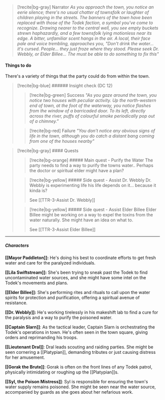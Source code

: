 >[!recite|bg-gray] Narrator
>_As you approach the town, you notice an eerie silence; there's no usual chatter of townsfolk or laughter of children playing in the streets. The banners of the town have been replaced with those of the Todek faction, a symbol you've come to recognize. Drawing nearer to the central well, you see empty buckets strewn haphazardly, and a few townsfolk lying motionless near its edge. A bitter, unfamiliar scent hangs in the air. A local, their face pale and voice trembling, approaches you, "Don't drink the water... it's cursed. People... they just froze where they stood. Please seek Dr. Webbly, or Elder Billee... The must be able to do something to fix this"_

#### Things to do
There's a variety of things that the party could do from within the town. 

>[!recite|bg-blue] ###### Insight check (DC 12)
> >[!recite|bg-green] Success
> >*"As you gaze around the town, you notice two houses with peculiar activity. Up the north-western end of town, at the foot of the waterway, you notice flashes from the window of a barricaded door. To its left, directly across the river, puffs of colourful smoke periodically pop out of a chimney."*
> 
> >[!recite|bg-red] Failure
> > *"You don't notice any obvious signs of life in the town, although you do catch a distant bang coming from one of the houses nearby"*


>[!recite|bg-gray] #### Quests
>>[!recite|bg-orange] ##### Main quest - Purify the Water
>>The party needs to find a way to purify the towns water.. Perhaps the doctor or spiritual elder might have a plan?
>
>>[!recite|bg-yellow] ##### Side quest - Assist Dr. Webbly
>>Dr. Webbly is experimenting life his life depends on it... because it kinda is?
>>
>> See [[TTR-3-Assist Dr. Webbly]]
>
>>[!recite|bg-yellow] ##### Side quest - Assist Elder Billee
>>Elder Billee might be working on a way to expel the toxins from the water naturally. She might have an idea on what to.
>>
>>See [[TTR-3-Assist Elder Billee]]


---

##### Characters

**[[Mayor Paddleton]]:** He's doing his best to coordinate efforts to get fresh water and care for the paralyzed individuals.

**[[Lila Swiftstream]]:** She's been trying to sneak past the Todek to find uncontaminated water sources, and she might have some intel on the Todek's movements and plans.

**[[Elder Billee]]:** She's performing rites and rituals to call upon the water spirits for protection and purification, offering a spiritual avenue of resistance.

**[[Dr. Webbly]]:** He's working tirelessly in his makeshift lab to find a cure for the paralysis and a way to purify the poisoned water.

**[[Captain Slarn]]**: As the tactical leader, Captain Slarn is orchestrating the Todek's operations in town. He's often seen in the town square, giving orders and reprimanding his troops.

**[[Lieutenant Dral]]**: Dral leads scouting and raiding parties. She might be seen cornering a [[Platypian]], demanding tributes or just causing distress for her amusement.

**[[Gorak the Brute]]**: Gorak is often on the front lines of any Todek patrol, physically intimidating or roughing up the [[Platypian]]s.

**[[Syl, the Poison Mistress]]**: Syl is responsible for ensuring the town's water supply remains poisoned. She might be seen near the water source, accompanied by guards as she goes about her nefarious work.

